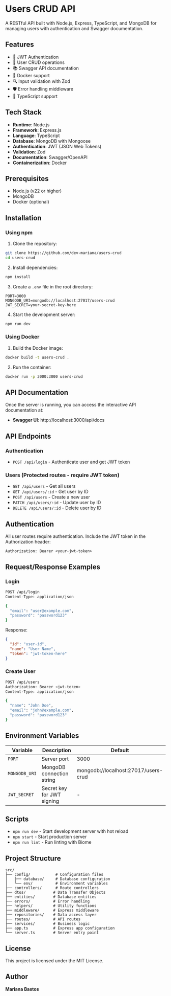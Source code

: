 # Users CRUD API

A RESTful API built with Node.js, Express, TypeScript, and MongoDB for managing users with authentication and Swagger documentation.

## Features

- 🔐 JWT Authentication
- 👥 User CRUD operations
- 📚 Swagger API documentation
- 🐳 Docker support
- 🔍 Input validation with Zod
- 🛡️ Error handling middleware
- 📝 TypeScript support

## Tech Stack

- **Runtime**: Node.js
- **Framework**: Express.js
- **Language**: TypeScript
- **Database**: MongoDB with Mongoose
- **Authentication**: JWT (JSON Web Tokens)
- **Validation**: Zod
- **Documentation**: Swagger/OpenAPI
- **Containerization**: Docker

## Prerequisites

- Node.js (v22 or higher)
- MongoDB
- Docker (optional)

## Installation

### Using npm

1. Clone the repository:

```bash
git clone https://github.com/dev-mariana/users-crud
cd users-crud
```

2. Install dependencies:

```bash
npm install
```

3. Create a `.env` file in the root directory:

```env
PORT=3000
MONGODB_URI=mongodb://localhost:27017/users-crud
JWT_SECRET=your-secret-key-here
```

4. Start the development server:

```bash
npm run dev
```

### Using Docker

1. Build the Docker image:

```bash
docker build -t users-crud .
```

2. Run the container:

```bash
docker run -p 3000:3000 users-crud
```

## API Documentation

Once the server is running, you can access the interactive API documentation at:

- **Swagger UI**: http://localhost:3000/api/docs

## API Endpoints

### Authentication

- `POST /api/login` - Authenticate user and get JWT token

### Users (Protected routes - require JWT token)

- `GET /api/users` - Get all users
- `GET /api/users/:id` - Get user by ID
- `POST /api/users` - Create a new user
- `PATCH /api/users/:id` - Update user by ID
- `DELETE /api/users/:id` - Delete user by ID

## Authentication

All user routes require authentication. Include the JWT token in the Authorization header:

```
Authorization: Bearer <your-jwt-token>
```

## Request/Response Examples

### Login

```bash
POST /api/login
Content-Type: application/json

{
  "email": "user@example.com",
  "password": "password123"
}
```

Response:

```json
{
  "id": "user-id",
  "name": "User Name",
  "token": "jwt-token-here"
}
```

### Create User

```bash
POST /api/users
Authorization: Bearer <jwt-token>
Content-Type: application/json

{
  "name": "John Doe",
  "email": "john@example.com",
  "password": "password123"
}
```

## Environment Variables

| Variable      | Description                | Default                              |
| ------------- | -------------------------- | ------------------------------------ |
| `PORT`        | Server port                | 3000                                 |
| `MONGODB_URI` | MongoDB connection string  | mongodb://localhost:27017/users-crud |
| `JWT_SECRET`  | Secret key for JWT signing | -                                    |

## Scripts

- `npm run dev` - Start development server with hot reload
- `npm start` - Start production server
- `npm run lint` - Run linting with Biome

## Project Structure

```
src/
├── config/           # Configuration files
│   ├── database/     # Database configuration
│   └── env/          # Environment variables
├── controllers/      # Route controllers
├── dtos/            # Data Transfer Objects
├── entities/        # Database entities
├── errors/          # Error handling
├── helpers/         # Utility functions
├── middleware/      # Express middleware
├── repositories/    # Data access layer
├── routes/          # API routes
├── services/        # Business logic
├── app.ts           # Express app configuration
└── server.ts        # Server entry point
```

## License

This project is licensed under the MIT License.

## Author

**Mariana Bastos**
